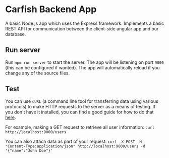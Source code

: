# Carfish Backend App

A basic Node.js app which uses the Express framework.  Implements a basic REST API for communication between the client-side angular app and our database.

## Run server

Run `npm run server` to start the server. The app will be listening on port `9000` (this can be configured if wanted). The app will automatically reload if you change any of the source files.

## Test
You can use `cURL` (a command line tool for transferring data using various protocols) to make HTTP requests to the server as a means of testing.  If you don't have it installed, you can find a good guide for how to do that [here](https://develop.zendesk.com/hc/en-us/articles/360001068567-Installing-and-using-cURL#install).

For example, making a GET request to retrieve all user information:
`curl http://localhost:9000/users`

You can also attach data as part of your request:
`curl -X POST -H "Content-Type:application/json" http://localhost:9000/users -d '{"name":"John Doe"}'`
